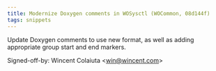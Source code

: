 ```yaml
---
title: Modernize Doxygen comments in WOSysctl (WOCommon, 08d144f)
tags: snippets
---
```


Update Doxygen comments to use new format, as well as adding appropriate group start and end markers.

Signed-off-by: Wincent Colaiuta &lt;win@wincent.com&gt;
